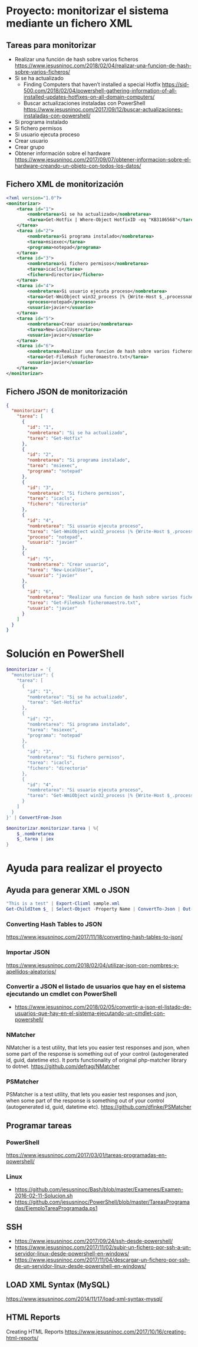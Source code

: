 # Proyecto: monitorizar el sistema mediante un fichero XML

## Tareas para monitorizar
- Realizar una función de hash sobre varios ficheros
https://www.jesusninoc.com/2018/02/04/realizar-una-funcion-de-hash-sobre-varios-ficheros/
- Si se ha actualizado
	- Finding Computers that haven’t installed a special Hotfix
	https://sid-500.com/2018/02/04/powershell-gathering-information-of-all-installed-updates-hotfixes-on-all-domain-computers/
	- Buscar actualizaciones instaladas con PowerShell
	https://www.jesusninoc.com/2017/09/12/buscar-actualizaciones-instaladas-con-powershell/
- Si programa instalado
- Si fichero permisos
- Si usuario ejecuta proceso
- Crear usuario
- Crear grupo
- Obtener información sobre el hardware
https://www.jesusninoc.com/2017/09/07/obtener-informacion-sobre-el-hardware-creando-un-objeto-con-todos-los-datos/

## Fichero XML de monitorización
```XML
<?xml version="1.0"?>
<monitorizar>
	<tarea id="1">
		<nombretarea>Si se ha actualizado</nombretarea>
		<tarea>Get-Hotfix | Where-Object HotfixID -eq "KB3186568"</tarea>
	</tarea>
	<tarea id="2">
		<nombretarea>Si programa instalado</nombretarea>
		<tarea>msiexec</tarea>
		<programa>notepad</programa>
	</tarea>
	<tarea id="3">
		<nombretarea>Si fichero permisos</nombretarea>
		<tarea>icacls</tarea>
		<fichero>directorio</fichero>
	</tarea>
	<tarea id="4">
		<nombretarea>Si usuario ejecuta proceso</nombretarea>
		<tarea>Get-WmiObject win32_process |% {Write-Host $_.processname $_.getowner().user}</tarea>
		<proceso>notepad</proceso>
		<usuario>javier</usuario>
	</tarea>
	<tarea id="5">
		<nombretarea>Crear usuario</nombretarea>
		<tarea>New-LocalUser</tarea>
		<usuario>javier</usuario>
	</tarea>
	<tarea id="6">
		<nombretarea>Realizar una funcion de hash sobre varios ficheros</nombretarea>
		<tarea>Get-FileHash ficheromaestro.txt</tarea>
		<usuario>javier</usuario>
	</tarea>
</monitorizar>
```

## Fichero JSON de monitorización
```JSON
{
  "monitorizar": {
    "tarea": [
      {
        "id": "1",
        "nombretarea": "Si se ha actualizado",
        "tarea": "Get-Hotfix"
      },
      {
        "id": "2",
        "nombretarea": "Si programa instalado",
        "tarea": "msiexec",
        "programa": "notepad"
      },
      {
        "id": "3",
        "nombretarea": "Si fichero permisos",
        "tarea": "icacls",
        "fichero": "directorio"
      },
      {
        "id": "4",
        "nombretarea": "Si usuario ejecuta proceso",
        "tarea": "Get-WmiObject win32_process |% {Write-Host $_.processname $_.getowner().user}",
        "proceso": "notepad",
        "usuario": "javier"
      },
      {
        "id": "5",
        "nombretarea": "Crear usuario",
        "tarea": "New-LocalUser",
        "usuario": "javier"
      },
      {
        "id": "6",
        "nombretarea": "Realizar una funcion de hash sobre varios ficheros",
        "tarea": "Get-FileHash ficheromaestro.txt",
        "usuario": "javier"
      }
    ]
  }
}
```

# Solución en PowerShell
```PowerShell
$monitorizar = '{
  "monitorizar": {
    "tarea": [
      {
        "id": "1",
        "nombretarea": "Si se ha actualizado",
        "tarea": "Get-Hotfix"
      },
      {
        "id": "2",
        "nombretarea": "Si programa instalado",
        "tarea": "msiexec",
        "programa": "notepad"
      },
      {
        "id": "3",
        "nombretarea": "Si fichero permisos",
        "tarea": "icacls",
        "fichero": "directorio"
      },
      {
        "id": "4",
        "nombretarea": "Si usuario ejecuta proceso",
        "tarea": "Get-WmiObject win32_process |% {Write-Host $_.processname}",
      }
    ]
  }
}' | ConvertFrom-Json

$monitorizar.monitorizar.tarea | %{
    $_.nombretarea
    $_.tarea | iex
}
```



# Ayuda para realizar el proyecto

## Ayuda para generar XML o JSON
```PowerShell
"This is a test" | Export-Clixml sample.xml
Get-ChildItem $_ | Select-Object -Property Name | ConvertTo-Json | Out-File fichero.json
```
### Converting Hash Tables to JSON
https://www.jesusninoc.com/2017/11/18/converting-hash-tables-to-json/

### Importar JSON
https://www.jesusninoc.com/2018/02/04/utilizar-json-con-nombres-y-apellidos-aleatorios/

### Convertir a JSON el listado de usuarios que hay en el sistema ejecutando un cmdlet con PowerShell
* https://www.jesusninoc.com/2018/02/05/convertir-a-json-el-listado-de-usuarios-que-hay-en-el-sistema-ejecutando-un-cmdlet-con-powershell/

### NMatcher
NMatcher is a test utility, that lets you easier test responses and json, when some part of the response is something out of your control (autogenerated id, guid, datetime etc). It ports functionality of original php-matcher library to dotnet.
https://github.com/defrag/NMatcher

### PSMatcher
PSMatcher is a test utility, that lets you easier test responses and json, when some part of the response is something out of your control (autogenerated id, guid, datetime etc).
https://github.com/dfinke/PSMatcher

## Programar tareas
### PowerShell
https://www.jesusninoc.com/2017/03/01/tareas-programadas-en-powershell/
### Linux
* https://github.com/jesusninoc/Bash/blob/master/Examenes/Examen-2016-02-11-Solucion.sh
* https://github.com/jesusninoc/PowerShell/blob/master/TareasProgramadas/EjemploTareaProgramada.ps1

## SSH
* https://www.jesusninoc.com/2017/09/24/ssh-desde-powershell/
* https://www.jesusninoc.com/2017/11/02/subir-un-fichero-por-ssh-a-un-servidor-linux-desde-powershell-en-windows/
* https://www.jesusninoc.com/2017/11/04/descargar-un-fichero-por-ssh-de-un-servidor-linux-desde-powershell-en-windows/

## LOAD XML Syntax (MySQL)
https://www.jesusninoc.com/2014/11/17/load-xml-syntax-mysql/

## HTML Reports
Creating HTML Reports
https://www.jesusninoc.com/2017/10/16/creating-html-reports/
